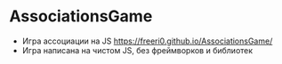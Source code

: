 # AssociationsGame
- Игра ассоциации на JS https://freeri0.github.io/AssociationsGame/
- Игра написана на чистом JS, без фреймворков и библиотек
